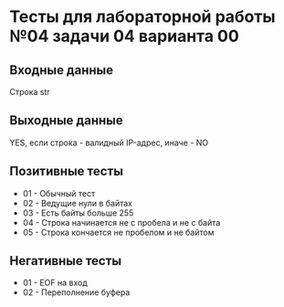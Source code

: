 # Тесты для лабораторной работы №04 задачи 04 варианта 00

## Входные данные
Строка str

## Выходные данные
YES, если строка - валидный IP-адрес, иначе - NO

## Позитивные тесты
- 01 - Обычный тест
- 02 - Ведущие нули в байтах
- 03 - Есть байты больше 255
- 04 - Строка начинается не с пробела и не с байта
- 05 - Строка кончается не пробелом и не байтом

## Негативные тесты
- 01 - EOF на вход
- 02 - Переполнение буфера
